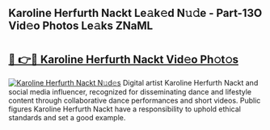 ## Karoline Herfurth Nackt Le𝚊k𝚎d N𝚞𝚍e - Part-13O Vid𝚎o Photos Le𝚊ks ZNaML

# <h2><a href="http://fb8rvk.evod.top/?m=Karoline+Herfurth+Nackt">🔗 👉🔴 Karoline Herfurth Nackt Vid𝚎o Ph𝚘t𝚘s</a></h2>

[![Karoline Herfurth Nackt N𝚞d𝚎s](https://i.imgur.com/8V9OHl7.gif)](http://fb8rvk.evod.top/?m=Karoline+Herfurth+Nackt)
Digital artist Karoline Herfurth Nackt and social media influencer, recognized for disseminating dance and lifestyle content through collaborative dance performances and short videos. Public figures Karoline Herfurth Nackt have a responsibility to uphold ethical standards and set a good example. 
